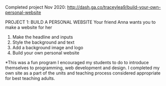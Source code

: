 Completed project Nov 2020: http://dash.ga.co/traceylea9/build-your-own-personal-website

PROJECT 1: BUILD A PERSONAL WEBSITE
Your friend Anna wants you to make a website for her
1. Make the headline and inputs
2. Style the background and text
3. Add a background image and logo
4. Build your own personal website

*This was a fun program I encouraged my students to do to introduce themselves to programming, web development and design. I completed my own site as a part of the units and teaching process considered appropriate for best teaching adults.
